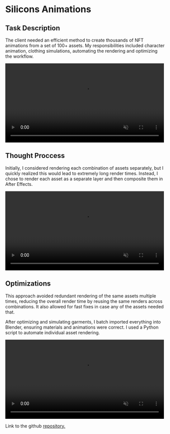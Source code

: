 # Silicons Animations

## Task Description
The client needed an efficient method to create thousands of NFT animations from a set of 100+ assets. My responsibilities included character animation, clothing simulations, automating the rendering and optimizing the workflow.

<video width="500" alt="Walk cycle animation" loop muted src="https://github.com/user-attachments/assets/d8a16680-c308-48f1-8d20-a2e752f09f11"></video>

## Thought Proccess
Initially, I considered rendering each combination of assets separately, but I quickly realized this would lead to extremely long render times. Instead, I chose to render each asset as a separate layer and then composite them in After Effects.

<video width="500" alt="3D assets video loop" loop muted src="https://github.com/user-attachments/assets/c7b7180f-1604-43c2-82d3-74b278747077"></video>

## Optimizations
This approach avoided redundant rendering of the same assets multiple times, reducing the overall render time by reusing the same renders across combinations. It also allowed for fast fixes in case any of the assets needed that.


After optimizing and simulating garments, I batch imported everything into Blender, ensuring materials and animations were correct. I used a Python script to automate individual asset rendering.

<video width="500" alt="Video of compositing process" loop muted src="https://github.com/user-attachments/assets/d73d5342-b77b-4557-b915-4bafd8ba30c5"></video>

Link to the github [repository.](https://github.com/you-re/Silicons)
